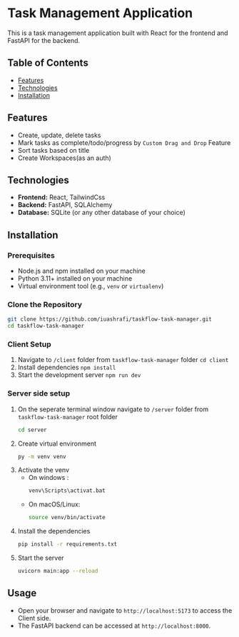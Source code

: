 # Task Management Application

This is a task management application built with React for the frontend and FastAPI for the backend.

## Table of Contents
- [Features](#features)
- [Technologies](#technologies)
- [Installation](#installation) 

## Features
- Create, update, delete tasks
- Mark tasks as complete/todo/progress by `Custom Drag and Drop` Feature
- Sort tasks based on title
- Create Workspaces(as an auth)

## Technologies
- **Frontend:** React, TailwindCss
- **Backend:** FastAPI, SQLAlchemy
- **Database:** SQLite (or any other database of your choice)

## Installation

### Prerequisites
- Node.js and npm installed on your machine
- Python 3.11+ installed on your machine
- Virtual environment tool (e.g., `venv` or `virtualenv`)

 

### Clone the Repository
```bash
git clone https://github.com/iuashrafi/taskflow-task-manager.git
cd taskflow-task-manager
```

### Client Setup
1. Navigate to `/client` folder from `taskflow-task-manager` folder
   `cd client`
2. Install dependencies
   `npm install`
3. Start the development server
   `npm run dev`

### Server side setup
1. On the seperate terminal window navigate to `/server` folder from `taskflow-task-manager` root folder
   ```bash
   cd server
   ```
2. Create virtual environment
   ```bash
   py -m venv venv
   ```
4. Activate the venv
   - On windows :
     ```bash
     venv\Scripts\activat.bat
     ```
   - On macOS/Linux:
     ```bash
     source venv/bin/activate
     ```
5. Install the dependencies
   ```bash
   pip install -r requirements.txt
   ```
7. Start the server
   ```bash
   uvicorn main:app --reload
   ```


## Usage
- Open your browser and navigate to `http://localhost:5173` to access the Client side.
- The FastAPI backend can be accessed at `http://localhost:8000`.

